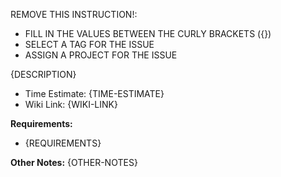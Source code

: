 REMOVE THIS INSTRUCTION!:
* FILL IN THE VALUES BETWEEN THE CURLY BRACKETS ({})
* SELECT A TAG FOR THE ISSUE
* ASSIGN A PROJECT FOR THE ISSUE

{DESCRIPTION} 

* Time Estimate: {TIME-ESTIMATE}
* Wiki Link: {WIKI-LINK}

**Requirements:**
* {REQUIREMENTS}

**Other Notes:**
{OTHER-NOTES}
